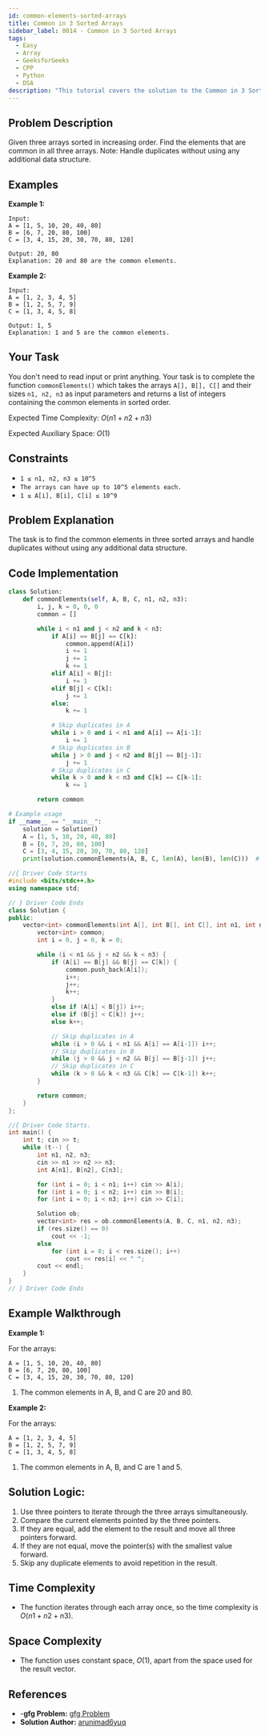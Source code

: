 ```yaml
---
id: common-elements-sorted-arrays
title: Common in 3 Sorted Arrays
sidebar_label: 0014 - Common in 3 Sorted Arrays
tags:
  - Easy
  - Array
  - GeeksforGeeks
  - CPP
  - Python
  - DSA
description: "This tutorial covers the solution to the Common in 3 Sorted Arrays problem from the GeeksforGeeks website, featuring implementations in Python and C++."
---
```


## Problem Description

Given three arrays sorted in increasing order. Find the elements that are common in all three arrays. Note: Handle duplicates without using any additional data structure.

## Examples

**Example 1:**

```
Input:
A = [1, 5, 10, 20, 40, 80]
B = [6, 7, 20, 80, 100]
C = [3, 4, 15, 20, 30, 70, 80, 120]

Output: 20, 80
Explanation: 20 and 80 are the common elements.
```

**Example 2:**

```
Input:
A = [1, 2, 3, 4, 5]
B = [1, 2, 5, 7, 9]
C = [1, 3, 4, 5, 8]

Output: 1, 5
Explanation: 1 and 5 are the common elements.
```

## Your Task

You don't need to read input or print anything. Your task is to complete the function `commonElements()` which takes the arrays `A[], B[], C[]` and their sizes `n1, n2, n3` as input parameters and returns a list of integers containing the common elements in sorted order.

Expected Time Complexity: $O(n1 + n2 + n3)$

Expected Auxiliary Space: $O(1)$

## Constraints

- `1 ≤ n1, n2, n3 ≤ 10^5`
- `The arrays can have up to 10^5 elements each.`
- `1 ≤ A[i], B[i], C[i] ≤ 10^9`

## Problem Explanation

The task is to find the common elements in three sorted arrays and handle duplicates without using any additional data structure.

## Code Implementation

<Tabs>
  <TabItem value="Python" label="Python" default>
  <SolutionAuthor name="@arunimad6yuq"/>

```py
class Solution:
    def commonElements(self, A, B, C, n1, n2, n3):
        i, j, k = 0, 0, 0
        common = []

        while i < n1 and j < n2 and k < n3:
            if A[i] == B[j] == C[k]:
                common.append(A[i])
                i += 1
                j += 1
                k += 1
            elif A[i] < B[j]:
                i += 1
            elif B[j] < C[k]:
                j += 1
            else:
                k += 1

            # Skip duplicates in A
            while i > 0 and i < n1 and A[i] == A[i-1]:
                i += 1
            # Skip duplicates in B
            while j > 0 and j < n2 and B[j] == B[j-1]:
                j += 1
            # Skip duplicates in C
            while k > 0 and k < n3 and C[k] == C[k-1]:
                k += 1

        return common

# Example usage
if __name__ == "__main__":
    solution = Solution()
    A = [1, 5, 10, 20, 40, 80]
    B = [6, 7, 20, 80, 100]
    C = [3, 4, 15, 20, 30, 70, 80, 120]
    print(solution.commonElements(A, B, C, len(A), len(B), len(C)))  # Expected output: [20, 80]
```

  </TabItem>
  <TabItem value="C++" label="C++">
  <SolutionAuthor name="@arunimad6yuq"/>

```cpp
//{ Driver Code Starts
#include <bits/stdc++.h>
using namespace std;

// } Driver Code Ends
class Solution {
public:
    vector<int> commonElements(int A[], int B[], int C[], int n1, int n2, int n3) {
        vector<int> common;
        int i = 0, j = 0, k = 0;

        while (i < n1 && j < n2 && k < n3) {
            if (A[i] == B[j] && B[j] == C[k]) {
                common.push_back(A[i]);
                i++;
                j++;
                k++;
            }
            else if (A[i] < B[j]) i++;
            else if (B[j] < C[k]) j++;
            else k++;

            // Skip duplicates in A
            while (i > 0 && i < n1 && A[i] == A[i-1]) i++;
            // Skip duplicates in B
            while (j > 0 && j < n2 && B[j] == B[j-1]) j++;
            // Skip duplicates in C
            while (k > 0 && k < n3 && C[k] == C[k-1]) k++;
        }

        return common;
    }
};

//{ Driver Code Starts.
int main() {
    int t; cin >> t;
    while (t--) {
        int n1, n2, n3;
        cin >> n1 >> n2 >> n3;
        int A[n1], B[n2], C[n3];

        for (int i = 0; i < n1; i++) cin >> A[i];
        for (int i = 0; i < n2; i++) cin >> B[i];
        for (int i = 0; i < n3; i++) cin >> C[i];

        Solution ob;
        vector<int> res = ob.commonElements(A, B, C, n1, n2, n3);
        if (res.size() == 0)
            cout << -1;
        else
            for (int i = 0; i < res.size(); i++)
                cout << res[i] << " ";
        cout << endl;
    }
}
// } Driver Code Ends
```

  </TabItem>
</Tabs>

## Example Walkthrough

**Example 1:**

For the arrays:

```
A = [1, 5, 10, 20, 40, 80]
B = [6, 7, 20, 80, 100]
C = [3, 4, 15, 20, 30, 70, 80, 120]
```

1. The common elements in A, B, and C are 20 and 80.

**Example 2:**

For the arrays:

```
A = [1, 2, 3, 4, 5]
B = [1, 2, 5, 7, 9]
C = [1, 3, 4, 5, 8]
```

1. The common elements in A, B, and C are 1 and 5.

## Solution Logic:

1. Use three pointers to iterate through the three arrays simultaneously.
2. Compare the current elements pointed by the three pointers.
3. If they are equal, add the element to the result and move all three pointers forward.
4. If they are not equal, move the pointer(s) with the smallest value forward.
5. Skip any duplicate elements to avoid repetition in the result.

## Time Complexity

- The function iterates through each array once, so the time complexity is $O(n1 + n2 + n3)$.

## Space Complexity

- The function uses constant space, $O(1)$, apart from the space used for the result vector.

## References

- -**gfg Problem:** [gfg Problem](https://www.geeksforgeeks.org/problems/common-elements1132/1)
- **Solution Author:** [arunimad6yuq](https://www.geeksforgeeks.org/user/arunimad6yuq/)
